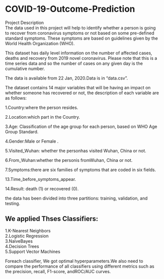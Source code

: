 # COVID-19-Outcome-Prediction
Project Description  
The data used in this project will help to identify whether a person is going to recover from coronavirus symptoms or not based on some pre-defined standard symptoms. These symptoms are based on guidelines given by the World Health Organization (WHO).

This dataset has daily level information on the number of affected cases, deaths and recovery from 2019 novel coronavirus. Please note that this is a time series data and so the number of cases on any given day is the cumulative number.

The data is available from 22 Jan, 2020.Data is in “data.csv”.

The dataset contains 14 major variables that will be having an impact on whether someone has recovered or not, the description of each variable are as follows:

1.Country:where the person resides.  

2.Location:which part in the Country.  

3.Age: Classification of the age group for each person, based on WHO Age Group Standard.  

4.Gender:Male or Female .  

5.Visited_Wuhan: whether the personhas visited Wuhan, China or not.  

6.From_Wuhan:whether the personis fromWuhan, China or not.  

7.Symptoms:there are six families of symptoms that are coded in six fields.  

13.Time_before_symptoms_appear.  

14.Result: death (1) or recovered (0).  

the data has been divided into three partitions: training, validation, and testing.  

## We applied Thses Classifiers:  
1.K-Nearest Neighbors  
2.Logistic Regression  
3.NaïveBayes  
4.Decision Trees  
5.Support Vector Machines  

Foreach classifier, We got optimal hyperparameters.We also need to compare the performance of all classifiers using different metrics such as the precision, recall, F1-score, andROC/AUC curves.
